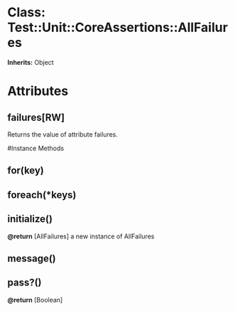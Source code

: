 # Class: Test::Unit::CoreAssertions::AllFailures
**Inherits:** Object
    



# Attributes
## failures[RW] [](#attribute-i-failures)
Returns the value of attribute failures.


#Instance Methods
## for(key) [](#method-i-for)

## foreach(*keys) [](#method-i-foreach)

## initialize() [](#method-i-initialize)

**@return** [AllFailures] a new instance of AllFailures

## message() [](#method-i-message)

## pass?() [](#method-i-pass?)

**@return** [Boolean] 

